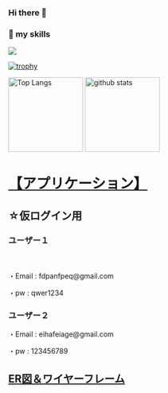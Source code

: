 ### Hi there 👋

<!--
**kamiya414/kamiya414** is a ✨ _special_ ✨ repository because its `README.md` (this file) appears on your GitHub profile.

Here are some ideas to get you started:
-->

### 🌱 my skills
 <img src="https://skillicons.dev/icons?i=aws,vue,css,discord,git,github,heroku,html,js,laravel,mysql,php,tailwind,wordpress,flutter&perline=5" />


[![trophy](https://github-profile-trophy.vercel.app/?username=kamiya414&margin-w=5)](https://github.com/kamiya414/Quiz-of-National-exam_Vue/master/)

<p align="left"> 
  <img alt="Top Langs" height="150px" src="https://github-readme-stats.vercel.app/api/top-langs/?username=kamiya414&layout=compact&show_icons=true&theme=onedark" />
  <img alt="github stats" height="150px" src="https://github-readme-stats.vercel.app/api?username=kamiya414&theme=onedark&show_icons=ture" />
</p>
<div>
    <h1>
        <a href="https://examedge-e4be09930920.herokuapp.com/">【アプリケーション】</a>
    </h1>
    <h2>☆仮ログイン用</h2>
    <h3>ユーザー１</h3>
　  <p>・Email : fdpanfpeq@gmail.com</p>
    <p>・pw : qwer1234</p>
    <h3>ユーザー２</h3>
      <p>・Email : eihafeiage@gmail.com</p>
      <p>・pw : 123456789</p>
    <h2>
        <a href="https://drive.google.com/file/d/1IPEXk55xuc1WPxT01dDXph0tThqOHQLh/view?usp=sharing">ER図＆ワイヤーフレーム</a>
    </h2>

</div>

